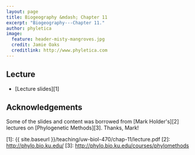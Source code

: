 ```yaml
---
layout: page
title: Biogeography &mdash; Chapter 11
excerpt: "Biogeography---Chapter 11."
author: phyletica
image:
  feature: header-misty-mangroves.jpg
  credit: Jamie Oaks
  creditlink: http://www.phyletica.com
---
```


## Lecture

*   [Lecture slides][1]

## Acknowledgements

Some of the slides and content was borrowed from [Mark Holder's][2] lectures on [Phylogenetic Methods][3]. Thanks, Mark!


 [1]: {{ site.baseurl }}/teaching/uw-biol-470/chap-11/lecture.pdf
 [2]: http://phylo.bio.ku.edu/
 [3]: http://phylo.bio.ku.edu/courses/phylomethods
